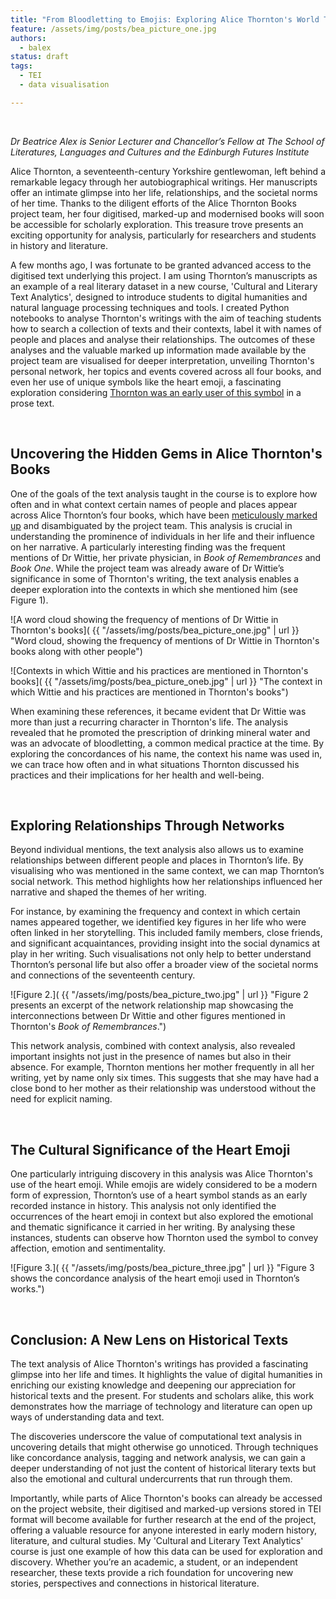 ```yaml
---
title: "From Bloodletting to Emojis: Exploring Alice Thornton's World Through Computational Text Analytics"
feature: /assets/img/posts/bea_picture_one.jpg
authors:
  - balex
status: draft
tags:
  - TEI
  - data visualisation

---
```


<p>&nbsp;</p>

*Dr Beatrice Alex is Senior Lecturer and Chancellor’s Fellow at The School of Literatures, Languages and Cultures and the Edinburgh Futures Institute*
 
Alice Thornton, a seventeenth-century Yorkshire gentlewoman, left behind a remarkable legacy through her autobiographical writings. Her manuscripts offer an intimate glimpse into her life, relationships, and the societal norms of her time. Thanks to the diligent efforts of the Alice Thornton Books project team, her four digitised, marked-up and modernised books will soon be accessible for scholarly exploration. This treasure trove presents an exciting opportunity for analysis, particularly for researchers and students in history and literature.  

A few months ago, I was fortunate to be granted advanced access to the digitised text underlying this project.  I am using Thornton’s manuscripts as an example of a real literary dataset in a new course, 'Cultural and Literary Text Analytics', designed to introduce students to digital humanities and natural language processing techniques and tools.  I created Python notebooks to analyse Thornton's writings with the aim of teaching students how to search a collection of texts and their contexts, label it with names of people and places and analyse their relationships. The outcomes of these analyses and the valuable marked up information made available by the project team are visualised for deeper interpretation, unveiling Thornton's personal network, her topics and events covered across all four books, and even her use of unique symbols like the heart emoji, a fascinating exploration considering [Thornton was an early user of this symbol](https://thornton.kdl.kcl.ac.uk/posts/blog/2023-02-13-AliceThorntonsHeart-Blog/) in a prose text. 
 
<p>&nbsp;</p>

## Uncovering the Hidden Gems in Alice Thornton's Books

One of the goals of the text analysis taught in the course is to explore how often and in what context certain names of people and places appear across Alice Thornton’s four books, which have been [meticulously marked up](https://thornton.kdl.kcl.ac.uk/posts/blog/2022-08-25-encoding-alice-thorntons-books/) and disambiguated by the project team. This analysis is crucial in understanding the prominence of individuals in her life and their influence on her narrative. A particularly interesting finding was the frequent mentions of Dr Wittie, her private physician, in *Book of Remembrances* and *Book One*. While the project team was already aware of Dr Wittie’s significance in some of Thornton's writing, the text analysis enables a deeper exploration into the contexts in which she mentioned him (see Figure 1).

![A word cloud showing the frequency of mentions of Dr Wittie in Thornton's books]( {{ "/assets/img/posts/bea_picture_one.jpg" | url }} "Word cloud, showing the frequency of mentions of Dr Wittie in Thornton's books along with other people")

![Contexts in which Wittie and his practices are mentioned in Thornton's books]( {{ "/assets/img/posts/bea_picture_oneb.jpg" | url }} "The context in which Wittie and his practices are mentioned in Thornton's books")

When examining these references, it became evident that Dr Wittie was more than just a recurring character in Thornton's life. The analysis revealed that he promoted the prescription of drinking mineral water and was an advocate of bloodletting, a common medical practice at the time. By exploring the concordances of his name, the context his name was used in, we can trace how often and in what situations Thornton discussed his practices and their implications for her health and well-being.

<p>&nbsp;</p>


## Exploring Relationships Through Networks

Beyond individual mentions, the text analysis also allows us to examine relationships between different people and places in Thornton’s life. By visualising who was mentioned in the same context, we can map Thornton’s social network. This method highlights how her relationships influenced her narrative and shaped the themes of her writing.

For instance, by examining the frequency and context in which certain names appeared together, we identified key figures in her life who were often linked in her storytelling. This included family members, close friends, and significant acquaintances, providing insight into the social dynamics at play in her writing. Such visualisations not only help to better understand Thornton’s personal life but also offer a broader view of the societal norms and connections of the seventeenth century.

![Figure 2.]( {{ "/assets/img/posts/bea_picture_two.jpg" | url }} "Figure 2 presents an excerpt of the network relationship map showcasing the interconnections between Dr Wittie and other figures mentioned in Thornton's *Book of Remembrances*.")

This network analysis, combined with context analysis, also revealed important insights not just in the presence of names but also in their absence. For example, Thornton mentions her mother frequently in all her writing, yet by name only six times.  This suggests that she may have had a close bond to her mother as their relationship was understood without the need for explicit naming. 
 
<p>&nbsp;</p>

## The Cultural Significance of the Heart Emoji

One particularly intriguing discovery in this analysis was Alice Thornton's use of the heart emoji. While emojis are widely considered to be a modern form of expression, Thornton’s use of a heart symbol stands as an early recorded instance in history. This analysis not only identified the occurrences of the heart emoji in context but also explored the emotional and thematic significance it carried in her writing. By analysing these instances, students can observe how Thornton used the symbol to convey affection, emotion and sentimentality.

![Figure 3.]( {{ "/assets/img/posts/bea_picture_three.jpg" | url }} "Figure 3 shows the concordance analysis of the heart emoji used in Thornton’s works.")


<p>&nbsp;</p>

## Conclusion: A New Lens on Historical Texts

The text analysis of Alice Thornton's writings has provided a fascinating glimpse into her life and times. It highlights the value of digital humanities in enriching our existing knowledge and deepening our appreciation for historical texts and the present. For students and scholars alike, this work demonstrates how the marriage of technology and literature can open up ways of understanding data and text.

The discoveries underscore the value of computational text analysis in uncovering details that might otherwise go unnoticed. Through techniques like concordance analysis, tagging and network analysis, we can gain a deeper understanding of not just the content of historical literary texts but also the emotional and cultural undercurrents that run through them.

Importantly, while parts of Alice Thornton's books can already be accessed on the project website, their digitised and marked-up versions stored in TEI format will become available for further research at the end of the project, offering a valuable resource for anyone interested in early modern history, literature, and cultural studies. My 'Cultural and Literary Text Analytics' course is just one example of how this data can be used for exploration and discovery. Whether you’re an academic, a student, or an independent researcher, these texts provide a rich foundation for uncovering new stories, perspectives and connections in historical literature.

